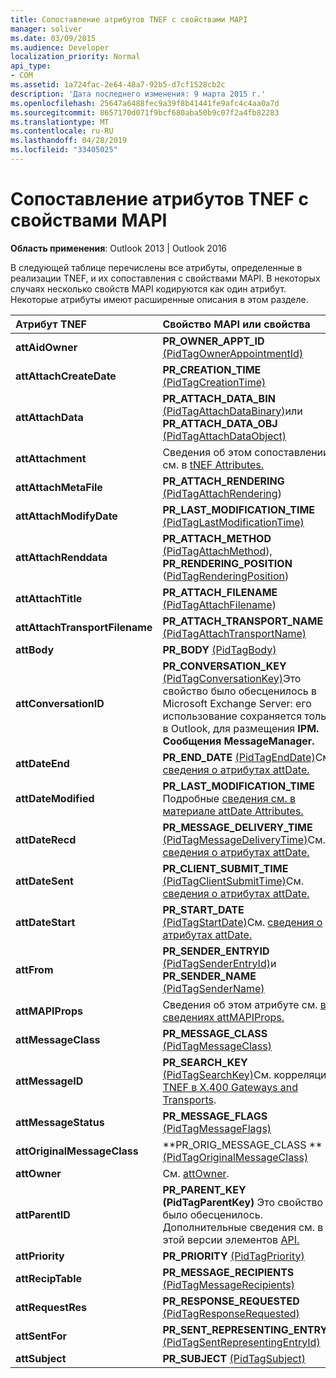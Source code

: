 ```yaml
---
title: Сопоставление атрибутов TNEF с свойствами MAPI
manager: soliver
ms.date: 03/09/2015
ms.audience: Developer
localization_priority: Normal
api_type:
- COM
ms.assetid: 1a724fac-2e64-48a7-92b5-d7cf1528cb2c
description: 'Дата последнего изменения: 9 марта 2015 г.'
ms.openlocfilehash: 25647a6488fec9a39f8b41441fe9afc4c4aa0a7d
ms.sourcegitcommit: 8657170d071f9bcf680aba50b9c07f2a4fb82283
ms.translationtype: MT
ms.contentlocale: ru-RU
ms.lasthandoff: 04/28/2019
ms.locfileid: "33405025"
---
```

# <a name="mapping-of-tnef-attributes-to-mapi-properties"></a>Сопоставление атрибутов TNEF с свойствами MAPI

  
  
**Область применения**: Outlook 2013 | Outlook 2016 
  
В следующей таблице перечислены все атрибуты, определенные в реализации TNEF, и их сопоставления с свойствами MAPI. В некоторых случаях несколько свойств MAPI кодируются как один атрибут. Некоторые атрибуты имеют расширенные описания в этом разделе.
  
|**Атрибут TNEF**|**Свойство MAPI или свойства**|
|:-----|:-----|
|**attAidOwner** <br/> |**PR_OWNER_APPT_ID** [(PidTagOwnerAppointmentId)](pidtagownerappointmentid-canonical-property.md)  <br/> |
|**attAttachCreateDate** <br/> |**PR_CREATION_TIME** [(PidTagCreationTime)](pidtagcreationtime-canonical-property.md)  <br/> |
|**attAttachData** <br/> |**PR_ATTACH_DATA_BIN** [(PidTagAttachDataBinary)](pidtagattachdatabinary-canonical-property.md)или **PR_ATTACH_DATA_OBJ** [(PidTagAttachDataObject)](pidtagattachdataobject-canonical-property.md)  <br/> |
|**attAttachment** <br/> |Сведения об этом сопоставлении см. в [tNEF Attributes.](tnef-attributes.md)  <br/> |
|**attAttachMetaFile** <br/> |**PR_ATTACH_RENDERING** [(PidTagAttachRendering](pidtagattachrendering-canonical-property.md))  <br/> |
|**attAttachModifyDate** <br/> |**PR_LAST_MODIFICATION_TIME** [(PidTagLastModificationTime)](pidtaglastmodificationtime-canonical-property.md)  <br/> |
|**attAttachRenddata** <br/> |**PR_ATTACH_METHOD** [(PidTagAttachMethod](pidtagattachmethod-canonical-property.md)), **PR_RENDERING_POSITION** ([PidTagRenderingPosition](pidtagrenderingposition-canonical-property.md))  <br/> |
|**attAttachTitle** <br/> |**PR_ATTACH_FILENAME** [(PidTagAttachFilename](pidtagattachfilename-canonical-property.md))  <br/> |
|**attAttachTransportFilename** <br/> |**PR_ATTACH_TRANSPORT_NAME** [(PidTagAttachTransportName)](pidtagattachtransportname-canonical-property.md)  <br/> |
|**attBody** <br/> |**PR_BODY** [(PidTagBody)](pidtagbody-canonical-property.md)  <br/> |
|**attConversationID** <br/> |**PR_CONVERSATION_KEY** [(PidTagConversationKey)](pidtagconversationkey-canonical-property.md)Это свойство было обесценилось в Microsoft Exchange Server: его использование сохраняется только в Outlook, для размещения **IPM. Сообщения MessageManager.**  <br/> |
|**attDateEnd** <br/> |**PR_END_DATE** [(PidTagEndDate)](pidtagenddate-canonical-property.md)См. [сведения о атрибутах attDate.](attdate-attributes.md)  <br/> |
|**attDateModified** <br/> |**PR_LAST_MODIFICATION_TIME** Подробные [сведения см. в материале attDate Attributes.](attdate-attributes.md)  <br/> |
|**attDateRecd** <br/> |**PR_MESSAGE_DELIVERY_TIME** [(PidTagMessageDeliveryTime)](pidtagmessagedeliverytime-canonical-property.md)См. [сведения о атрибутах attDate.](attdate-attributes.md)  <br/> |
|**attDateSent** <br/> |**PR_CLIENT_SUBMIT_TIME** [(PidTagClientSubmitTime)](pidtagclientsubmittime-canonical-property.md)См. [сведения о атрибутах attDate.](attdate-attributes.md)  <br/> |
|**attDateStart** <br/> |**PR_START_DATE** [(PidTagStartDate)](pidtagstartdate-canonical-property.md)См. [сведения о атрибутах attDate.](attdate-attributes.md)  <br/> |
|**attFrom** <br/> |**PR_SENDER_ENTRYID** [(PidTagSenderEntryId)](pidtagsenderentryid-canonical-property.md)и **PR_SENDER_NAME** [(PidTagSenderName)](pidtagsendername-canonical-property.md)  <br/> |
|**attMAPIProps** <br/> |Сведения об этом атрибуте см. [в сведениях attMAPIProps.](attmapiprops.md)  <br/> |
|**attMessageClass** <br/> |**PR_MESSAGE_CLASS** [(PidTagMessageClass)](pidtagmessageclass-canonical-property.md)  <br/> |
|**attMessageID** <br/> |**PR_SEARCH_KEY** [(PidTagSearchKey)](pidtagsearchkey-canonical-property.md)См. корреляцию [TNEF в X.400 Gateways and Transports](tnef-correlation-in-x-400-gateways-and-transports.md).  <br/> |
|**attMessageStatus** <br/> |**PR_MESSAGE_FLAGS** [(PidTagMessageFlags)](pidtagmessageflags-canonical-property.md)  <br/> |
|**attOriginalMessageClass** <br/> |**PR_ORIG_MESSAGE_CLASS **[(PidTagOriginalMessageClass)](pidtagoriginalmessageclass-canonical-property.md)  <br/> |
|**attOwner** <br/> |См. [attOwner](attowner.md).  <br/> |
|**attParentID** <br/> |**PR_PARENT_KEY** **(PidTagParentKey)** Это свойство было обесценилось. Дополнительные сведения см. в этой версии элементов [API.](api-elements-deprecated-in-this-edition.md)  <br/> |
|**attPriority** <br/> |**PR_PRIORITY** [(PidTagPriority)](pidtagpriority-canonical-property.md)  <br/> |
|**attRecipTable** <br/> |**PR_MESSAGE_RECIPIENTS** [(PidTagMessageRecipients)](pidtagmessagerecipients-canonical-property.md)  <br/> |
|**attRequestRes** <br/> |**PR_RESPONSE_REQUESTED** [(PidTagResponseRequested)](pidtagresponserequested-canonical-property.md)  <br/> |
|**attSentFor** <br/> |**PR_SENT_REPRESENTING_ENTRYID** [(PidTagSentRepresentingEntryId)](pidtagsentrepresentingentryid-canonical-property.md)  <br/> |
|**attSubject** <br/> |**PR_SUBJECT** [(PidTagSubject)](pidtagsubject-canonical-property.md)  <br/> |
   

